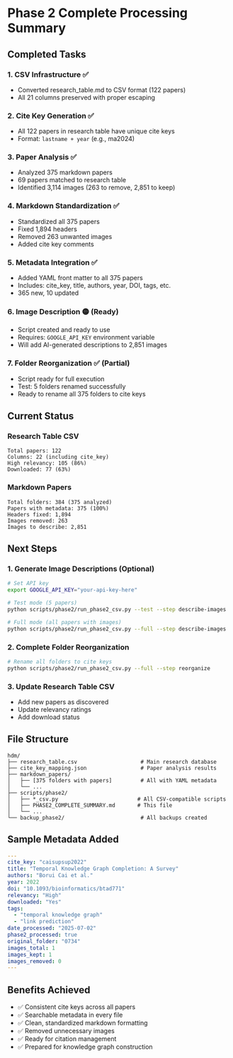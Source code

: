 # Phase 2 Complete Processing Summary

## Completed Tasks

### 1. CSV Infrastructure ✅
- Converted research_table.md to CSV format (122 papers)
- All 21 columns preserved with proper escaping

### 2. Cite Key Generation ✅
- All 122 papers in research table have unique cite keys
- Format: `lastname + year` (e.g., ma2024)

### 3. Paper Analysis ✅
- Analyzed 375 markdown papers
- 69 papers matched to research table
- Identified 3,114 images (263 to remove, 2,851 to keep)

### 4. Markdown Standardization ✅
- Standardized all 375 papers
- Fixed 1,894 headers
- Removed 263 unwanted images
- Added cite key comments

### 5. Metadata Integration ✅
- Added YAML front matter to all 375 papers
- Includes: cite_key, title, authors, year, DOI, tags, etc.
- 365 new, 10 updated

### 6. Image Description 🟡 (Ready)
- Script created and ready to use
- Requires: `GOOGLE_API_KEY` environment variable
- Will add AI-generated descriptions to 2,851 images

### 7. Folder Reorganization ✅ (Partial)
- Script ready for full execution
- Test: 5 folders renamed successfully
- Ready to rename all 375 folders to cite keys

## Current Status

### Research Table CSV
```
Total papers: 122
Columns: 22 (including cite_key)
High relevancy: 105 (86%)
Downloaded: 77 (63%)
```

### Markdown Papers
```
Total folders: 384 (375 analyzed)
Papers with metadata: 375 (100%)
Headers fixed: 1,894
Images removed: 263
Images to describe: 2,851
```

## Next Steps

### 1. Generate Image Descriptions (Optional)
```bash
# Set API key
export GOOGLE_API_KEY="your-api-key-here"

# Test mode (5 papers)
python scripts/phase2/run_phase2_csv.py --test --step describe-images

# Full mode (all papers with images)
python scripts/phase2/run_phase2_csv.py --full --step describe-images
```

### 2. Complete Folder Reorganization
```bash
# Rename all folders to cite keys
python scripts/phase2/run_phase2_csv.py --full --step reorganize
```

### 3. Update Research Table CSV
- Add new papers as discovered
- Update relevancy ratings
- Add download status

## File Structure
```
hdm/
├── research_table.csv                    # Main research database
├── cite_key_mapping.json                 # Paper analysis results
├── markdown_papers/
│   ├── [375 folders with papers]         # All with YAML metadata
│   └── ...
├── scripts/phase2/
│   ├── *_csv.py                         # All CSV-compatible scripts
│   ├── PHASE2_COMPLETE_SUMMARY.md       # This file
│   └── ...
└── backup_phase2/                        # All backups created
```

## Sample Metadata Added
```yaml
---
cite_key: "caisupsup2022"
title: "Temporal Knowledge Graph Completion: A Survey"
authors: "Borui Cai et al."
year: 2022
doi: "10.1093/bioinformatics/btad771"
relevancy: "High"
downloaded: "Yes"
tags:
  - "temporal knowledge graph"
  - "link prediction"
date_processed: "2025-07-02"
phase2_processed: true
original_folder: "0734"
images_total: 1
images_kept: 1
images_removed: 0
---
```

## Benefits Achieved
- ✅ Consistent cite keys across all papers
- ✅ Searchable metadata in every file
- ✅ Clean, standardized markdown formatting
- ✅ Removed unnecessary images
- ✅ Ready for citation management
- ✅ Prepared for knowledge graph construction